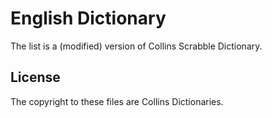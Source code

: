 # English Dictionary

The list is a (modified) version of Collins Scrabble Dictionary.

## License

The copyright to these files are Collins Dictionaries.